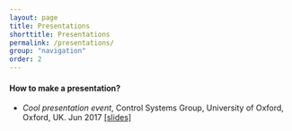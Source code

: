 ```yaml
---
layout: page
title: Presentations
shorttitle: Presentations
permalink: /presentations/
group: "navigation"
order: 2
---
```


#### How to make a presentation?
-  *Cool presentation event*, Control Systems Group, University of Oxford, Oxford, UK. Jun 2017 [[slides]](/assets/downloads/presentations/2017/example_presentation.pdf) 
